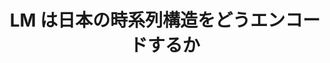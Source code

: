 ---
title: LM は日本の時系列構造をどうエンコードするか
layout: post
has_content: false
venue: "Proceedings of the Thirty-first Annual Meeting of the Association for Natural Language Processing (NLP 2025)"
authors:
  - "佐々木睦史"
  - "高橋良允"
  - "鴨田豪"
  - "Benjamin Heinzerling"
  - "坂口慶祐"
  - "乾健太郎"
year: 2025
month: 3
rank: 0
links:
  - name: "Conference"
    url: "https://www.anlp.jp/nlp2025/"
    type: "normal"
---